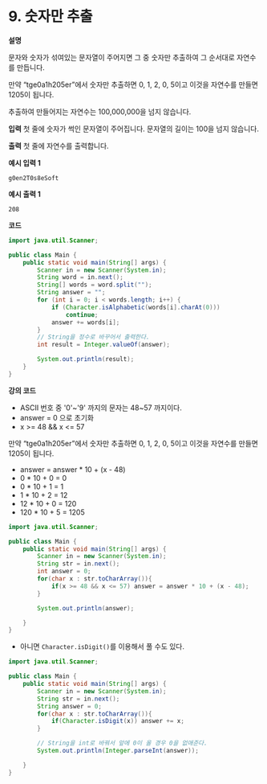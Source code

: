 # 9. 숫자만 추출

**설명**

문자와 숫자가 섞여있는 문자열이 주어지면 그 중 숫자만 추출하여 그 순서대로 자연수를 만듭니다.

만약 “tge0a1h205er”에서 숫자만 추출하면 0, 1, 2, 0, 5이고 이것을 자연수를 만들면 1205이 됩니다.

추출하여 만들어지는 자연수는 100,000,000을 넘지 않습니다.

**입력**
첫 줄에 숫자가 썩인 문자열이 주어집니다. 문자열의 길이는 100을 넘지 않습니다.

**출력**
첫 줄에 자연수를 출력합니다.

**예시 입력 1**

```
g0en2T0s8eSoft
```

**예시 출력 1**

```
208
```

**코드**

```java
import java.util.Scanner;

public class Main {
    public static void main(String[] args) {
        Scanner in = new Scanner(System.in);
        String word = in.next();
        String[] words = word.split("");
        String answer = "";
        for (int i = 0; i < words.length; i++) {
            if (Character.isAlphabetic(words[i].charAt(0)))
                continue;
            answer += words[i];
        }
        // String을 정수로 바꾸어서 출력한다.
        int result = Integer.valueOf(answer);

        System.out.println(result);
    }
}

```

**강의 코드**

- ASCII 번호 중 '0'~'9' 까지의 문자는 48~57 까지이다.
- answer = 0 으로 초기화
- x >= 48 && x <= 57

만약 “tge0a1h205er”에서 숫자만 추출하면 0, 1, 2, 0, 5이고 이것을 자연수를 만들면 1205이 됩니다.

- answer = answer \* 10 + (x - 48)
- 0 \* 10 + 0 = 0
- 0 \* 10 + 1 = 1
- 1 \* 10 + 2 = 12
- 12 \* 10 + 0 = 120
- 120 \* 10 + 5 = 1205

```java
import java.util.Scanner;

public class Main {
    public static void main(String[] args) {
        Scanner in = new Scanner(System.in);
        String str = in.next();
        int answer = 0;
        for(char x : str.toCharArray()){
            if(x >= 48 && x <= 57) answer = answer * 10 + (x - 48);
        }

        System.out.println(answer);

    }
}

```

- 아니면 `Character.isDigit()`를 이용해서 풀 수도 있다.

```java
import java.util.Scanner;

public class Main {
    public static void main(String[] args) {
        Scanner in = new Scanner(System.in);
        String str = in.next();
        String answer = 0;
        for(char x : str.toCharArray()){
            if(Character.isDigit(x)) answer += x;
        }

        // String을 int로 바꿔서 앞에 0이 올 경우 0을 없애준다.
        System.out.println(Integer.parseInt(answer));

    }
}

```
